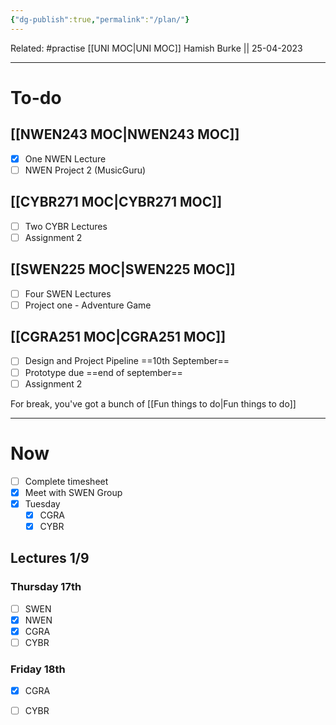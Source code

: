 ```yaml
---
{"dg-publish":true,"permalink":"/plan/"}
---
```



Related: #practise 
[[UNI MOC\|UNI MOC]]
Hamish Burke || 25-04-2023
***

# To-do

## [[NWEN243 MOC\|NWEN243 MOC]]

- [x] One NWEN Lecture
- [ ] NWEN Project 2 (MusicGuru)

## [[CYBR271 MOC\|CYBR271 MOC]]

- [ ] Two CYBR Lectures
- [ ] Assignment 2

## [[SWEN225 MOC\|SWEN225 MOC]]

- [ ] Four SWEN Lectures
- [ ] Project one - Adventure Game

## [[CGRA251 MOC\|CGRA251 MOC]]

- [ ] Design and Project Pipeline ==10th September==
- [ ] Prototype due ==end of september==
- [ ] Assignment 2

For break, you've got a bunch of [[Fun things to do\|Fun things to do]]

***

# Now

- [ ] Complete timesheet
- [x] Meet with SWEN Group
 - [x] Tuesday
	 - [x] CGRA
	 - [x] CYBR

## Lectures 1/9

### Thursday 17th

- [ ] SWEN
- [x] NWEN
- [x] CGRA
- [ ] CYBR

### Friday 18th

- [x] CGRA
- [ ] CYBR

